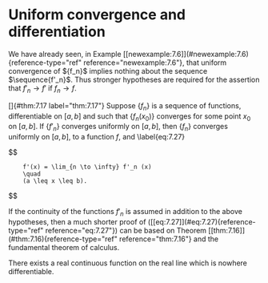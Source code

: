 # Uniform convergence and differentiation

We have already seen, in Example
\[\[newexample:7.6\]](#newexample:7.6){reference-type="ref"
reference="newexample:7.6"}, that uniform convergence of
$\{f_n}$ implies nothing about the sequence $\sequence{f'_n\}$.
Thus stronger hypotheses are required for the assertion that
$f'_n \rightarrow f'$ if $f_n \rightarrow f$.

<!-- ::: thm -->
[]{#thm:7.17 label="thm:7.17"} Suppose $\{f_n\}$ is a sequence of
functions, differentiable on $[a, b]$ and such that
$\{f_n(x_0)\}$ converges for some point $x_0$ on $[a, b]$. If
$\{f'_n\}$ converges uniformly on $[a, b ]$, then
$\{f_n\}$ converges uniformly on $[a, b ]$, to a function $f$,
and 
\label{eq:7.27}

$$

        f'(x) = \lim_{n \to \infty} f'_n (x)
        \quad 
        (a \leq x \leq b).
$$

<!-- ::: -->

<!-- ::: myremark* -->
If the continuity of the functions $f'_n$ is assumed in addition to the
above hypotheses, then a much shorter proof of
(\[\[eq:7.27\]](#eq:7.27){reference-type="ref" reference="eq:7.27"}) can
be based on Theorem \[\[thm:7.16\]](#thm:7.16){reference-type="ref"
reference="thm:7.16"} and the fundamental theorem of calculus.
<!-- ::: -->

<!-- ::: thm -->
There exists a real continuous function on the real line which is
nowhere differentiable.
<!-- ::: -->
